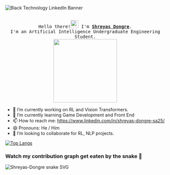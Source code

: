  ![Black Technology LinkedIn Banner](https://user-images.githubusercontent.com/46089370/226188927-615dbb8f-f6ef-422c-8e88-5c54093653fd.png)

<p align="center">
  <br>
  <samp>
    Hello there!<img src="https://cdn.discordapp.com/attachments/754057588714373325/900665948229476352/shakyhand.gif" width="25px"> I'm <b><a rel="nofollow noopener noreferrer" target="_blank" href="https://www.linkedin.com/in/shreyas-dongre-sa25/">Shreyas Dongre</a></b>.
    <br>I'm an Artificial Intelligence Undergraduate Engineering Student.<br>

</samp>

  <img src="https://media.giphy.com/media/v1.Y2lkPTc5MGI3NjExMzZkMDBjYTNhNGYyYjYzOTVlMzgzNWU2ZDYzNWMzODQ5ODJmYjZkNCZjdD1n/sIfLhexLUqwik/giphy.gif" width="200"/>

</p>


- 🔭 I’m currently working on RL and Vision Transformers.
- 🌱 I’m currently learning Game Development and Front End 
- 📫 How to reach me: https://www.linkedin.com/in/shreyas-dongre-sa25/
- 😄 Pronouns: He / Him
- 👯 I’m looking to collaborate for RL, NLP projects.

[![Top Langs](https://github-readme-stats.vercel.app/api/top-langs/?username=Shreyas-Dongre)](https://github.com/anuraghazra/github-readme-stats)


### Watch my contribution graph get eaten by the snake 🐍

<!-- platane/snk works, it just puts it on a new branch -->
 ![Shreyas-Dongre snake SVG](https://github.com/Shreyas-Dongre/Shreyas-Dongre/blob/output/github-contribution-grid-snake.svg) 

